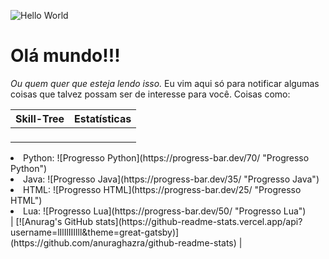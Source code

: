 ![Hello World](https://media.tenor.com/mGgWY8RkgYMAAAAC/hello-world.gif)

# Olá mundo!!!
_Ou quem quer que esteja lendo isso._
Eu vim aqui só para notificar algumas coisas que talvez possam ser de interesse para você. Coisas como:

| Skill-Tree | Estatísticas     |
|    :----:   |    :----:   |
| <ul>
  <li>Python: ![Progresso Python](https://progress-bar.dev/70/ "Progresso Python")</li>
  <li>Java: ![Progresso Java](https://progress-bar.dev/35/ "Progresso Java")</li>
  <li>HTML: ![Progresso HTML](https://progress-bar.dev/25/ "Progresso HTML")</li>
  <li>Lua: ![Progresso Lua](https://progress-bar.dev/50/ "Progresso Lua")</li>
</ul> | [![Anurag's GitHub stats](https://github-readme-stats.vercel.app/api?username=lIlIlIIIlll&theme=great-gatsby)](https://github.com/anuraghazra/github-readme-stats) |

